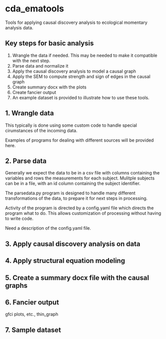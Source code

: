# cda_ematools

Tools for applying causal discovery analysis to ecological momentary analysis data.

## Key steps for basic analysis

1. Wrangle the data if needed. This may be needed to make it compatible with the next step.
2. Parse data and normalize it
3. Apply the causal discovery analysis to model a causal graph
4. Apply the SEM to compute strength and sign of edges in the causal graph
5. Create summary docx with the plots
6. Create fancier output
7. An example dataset is provided to illustrate how to use these tools.

## 1. Wrangle data

This typically is done using some custom code to handle special cirumstances of the incoming data.

Examples of programs for dealing with different sources will be provided here.

## 2. Parse data

Generally we expect the data to be in a csv file with columns containing the variables and rows the measurements for each subject. Mulitple subjects can be in a file, with an id column containing the subject identifier.

The parsedata.py program is designed to handle many different transformations of the data, to prepare it for next steps in processing.

Activity of the program is directed by a config.yaml file which directs the program what to do.  This allows customization of processing without having to write code.

Need a description of the config.yaml file.

## 3. Apply causal discovery analysis on data

## 4. Apply structural equation modeling

## 5. Create a summary docx file with the causal graphs

## 6. Fancier output

gfci plots, etc., thin_graph


## 7. Sample dataset
